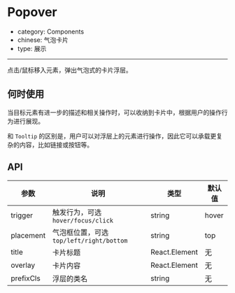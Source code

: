 # Popover

- category: Components
- chinese: 气泡卡片
- type: 展示

---

点击/鼠标移入元素，弹出气泡式的卡片浮层。

## 何时使用

当目标元素有进一步的描述和相关操作时，可以收纳到卡片中，根据用户的操作行为进行展现。

和 `Tooltip` 的区别是，用户可以对浮层上的元素进行操作，因此它可以承载更复杂的内容，比如链接或按钮等。


## API

| 参数      | 说明                                     | 类型          | 默认值 |
|-----------|------------------------------------------|---------------|--------|
| trigger   | 触发行为，可选 `hover/focus/click`       | string        | hover  |
| placement | 气泡框位置，可选 `top/left/right/bottom` | string        | top    |
| title     | 卡片标题                                 | React.Element | 无     |
| overlay   | 卡片内容                                 | React.Element | 无     |
| prefixCls | 浮层的类名                        | string        | 无     |
